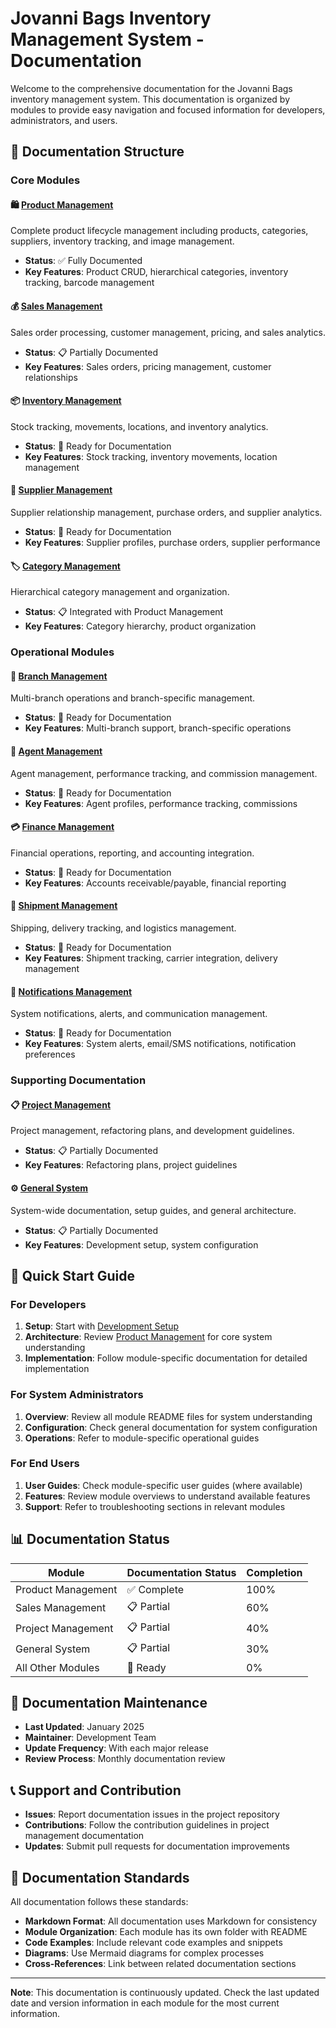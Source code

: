 # Jovanni Bags Inventory Management System - Documentation

Welcome to the comprehensive documentation for the Jovanni Bags inventory management system. This documentation is organized by modules to provide easy navigation and focused information for developers, administrators, and users.

## 📁 Documentation Structure

### Core Modules

#### 🛍️ [Product Management](./product-management/)
Complete product lifecycle management including products, categories, suppliers, inventory tracking, and image management.
- **Status**: ✅ Fully Documented
- **Key Features**: Product CRUD, hierarchical categories, inventory tracking, barcode management

#### 💰 [Sales Management](./sales-management/)
Sales order processing, customer management, pricing, and sales analytics.
- **Status**: 📋 Partially Documented
- **Key Features**: Sales orders, pricing management, customer relationships

#### 📦 [Inventory Management](./inventory-management/)
Stock tracking, movements, locations, and inventory analytics.
- **Status**: 📝 Ready for Documentation
- **Key Features**: Stock tracking, inventory movements, location management

#### 🏢 [Supplier Management](./supplier-management/)
Supplier relationship management, purchase orders, and supplier analytics.
- **Status**: 📝 Ready for Documentation
- **Key Features**: Supplier profiles, purchase orders, supplier performance

#### 🏷️ [Category Management](./category-management/)
Hierarchical category management and organization.
- **Status**: 📋 Integrated with Product Management
- **Key Features**: Category hierarchy, product organization

### Operational Modules

#### 🏪 [Branch Management](./branch-management/)
Multi-branch operations and branch-specific management.
- **Status**: 📝 Ready for Documentation
- **Key Features**: Multi-branch support, branch-specific operations

#### 👥 [Agent Management](./agent-management/)
Agent management, performance tracking, and commission management.
- **Status**: 📝 Ready for Documentation
- **Key Features**: Agent profiles, performance tracking, commissions

#### 💳 [Finance Management](./finance-management/)
Financial operations, reporting, and accounting integration.
- **Status**: 📝 Ready for Documentation
- **Key Features**: Accounts receivable/payable, financial reporting

#### 🚚 [Shipment Management](./shipment-management/)
Shipping, delivery tracking, and logistics management.
- **Status**: 📝 Ready for Documentation
- **Key Features**: Shipment tracking, carrier integration, delivery management

#### 🔔 [Notifications Management](./notifications-management/)
System notifications, alerts, and communication management.
- **Status**: 📝 Ready for Documentation
- **Key Features**: System alerts, email/SMS notifications, notification preferences

### Supporting Documentation

#### 📋 [Project Management](./project-management/)
Project management, refactoring plans, and development guidelines.
- **Status**: 📋 Partially Documented
- **Key Features**: Refactoring plans, project guidelines

#### ⚙️ [General System](./general/)
System-wide documentation, setup guides, and general architecture.
- **Status**: 📋 Partially Documented
- **Key Features**: Development setup, system configuration

## 🚀 Quick Start Guide

### For Developers
1. **Setup**: Start with [Development Setup](./general/DEVELOPMENT_SETUP.md)
2. **Architecture**: Review [Product Management](./product-management/) for core system understanding
3. **Implementation**: Follow module-specific documentation for detailed implementation

### For System Administrators
1. **Overview**: Review all module README files for system understanding
2. **Configuration**: Check general documentation for system configuration
3. **Operations**: Refer to module-specific operational guides

### For End Users
1. **User Guides**: Check module-specific user guides (where available)
2. **Features**: Review module overviews to understand available features
3. **Support**: Refer to troubleshooting sections in relevant modules

## 📊 Documentation Status

| Module | Documentation Status | Completion |
|--------|---------------------|------------|
| Product Management | ✅ Complete | 100% |
| Sales Management | 📋 Partial | 60% |
| Project Management | 📋 Partial | 40% |
| General System | 📋 Partial | 30% |
| All Other Modules | 📝 Ready | 0% |

## 🔄 Documentation Maintenance

- **Last Updated**: January 2025
- **Maintainer**: Development Team
- **Update Frequency**: With each major release
- **Review Process**: Monthly documentation review

## 📞 Support and Contribution

- **Issues**: Report documentation issues in the project repository
- **Contributions**: Follow the contribution guidelines in project management documentation
- **Updates**: Submit pull requests for documentation improvements

## 📝 Documentation Standards

All documentation follows these standards:
- **Markdown Format**: All documentation uses Markdown for consistency
- **Module Organization**: Each module has its own folder with README
- **Code Examples**: Include relevant code examples and snippets
- **Diagrams**: Use Mermaid diagrams for complex processes
- **Cross-References**: Link between related documentation sections

---

**Note**: This documentation is continuously updated. Check the last updated date and version information in each module for the most current information.





